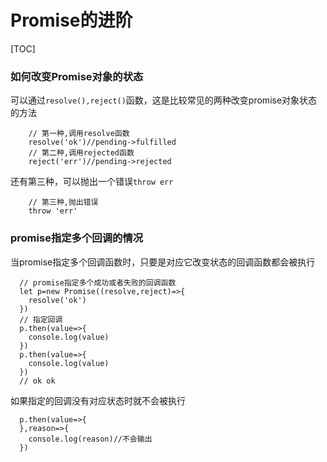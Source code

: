 # Promise的进阶



[TOC]

### 如何改变Promise对象的状态

可以通过`resolve(),reject()`函数，这是比较常见的两种改变promise对象状态的方法

```
    // 第一种,调用resolve函数
    resolve('ok')//pending->fulfilled
    // 第二种,调用rejected函数
    reject('err')//pending->rejected
```

还有第三种，可以抛出一个错误`throw err`

```
    // 第三种,抛出错误
    throw 'err'
```

### promise指定多个回调的情况

当promise指定多个回调函数时，只要是对应它改变状态的回调函数都会被执行

```
  // promise指定多个成功或者失败的回调函数
  let p=new Promise((resolve,reject)=>{
    resolve('ok')
  })
  // 指定回调
  p.then(value=>{
    console.log(value)
  })
  p.then(value=>{
    console.log(value)
  })
  // ok ok
```

如果指定的回调没有对应状态时就不会被执行

```
  p.then(value=>{
  },reason=>{
    console.log(reason)//不会输出
  })
```

